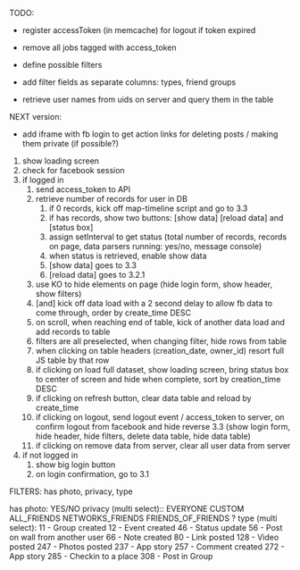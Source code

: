 TODO:
- register accessToken (in memcache) for logout if token expired
- remove all jobs tagged with access_token

- define possible filters
- add filter fields as separate columns: types, friend groups
- retrieve user names from uids on server and query them in the table

NEXT version:
- add iframe with fb login to get action links for deleting posts / making them private (if possible?)


1. show loading screen
2. check for facebook session
3. if logged in
	1. send access_token to API
	2. retrieve number of records for user in DB
		1. if 0 records, kick off map-timeline script and go to 3.3
		2. if has records, show two buttons: [show data] [reload data] and [status box]
		3. assign setInterval to get status (total number of records, records on page, data parsers running: yes/no, message console)
		4. when status is retrieved, enable show data
		5. [show data] goes to 3.3
		6. [reload data] goes to 3.2.1
	3. use KO to hide elements on page (hide login form, show header, show filters)
	4. [and] kick off data load with a 2 second delay to allow fb data to come through, order by create_time DESC
	5. on scroll, when reaching end of table, kick of another data load and add records to table
	6. filters are all preselected, when changing filter, hide rows from table
	7. when clicking on table headers (creation_date, owner_id) resort full JS table by that row
	8. if clicking on load full dataset, show loading screen, bring status box to center of screen and hide when complete, sort by creation_time DESC
	9. if clicking on refresh button, clear data table and reload by create_time
	10. if clicking on logout, send logout event / access_token to server, on confirm logout from facebook and hide reverse 3.3 (show login form, hide header, hide filters, delete data table, hide data table)
	11. if clicking on remove data from server, clear all user data from server
4. if not logged in
	1. show big login button
	2. on login confirmation, go to 3.1

FILTERS: has photo, privacy, type

has photo: YES/NO
privacy (multi select)::
	EVERYONE
	CUSTOM
	ALL_FRIENDS
	NETWORKS_FRIENDS
	FRIENDS_OF_FRIENDS
	?
type (multi select):
11 - Group created
12 - Event created
46 - Status update
56 - Post on wall from another user
66 - Note created
80 - Link posted
128 - Video posted
247 - Photos posted
237 - App story
257 - Comment created
272 - App story
285 - Checkin to a place
308 - Post in Group
